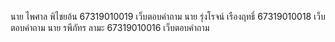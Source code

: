 นาย ไพศาล พิไชยอ้น 67319010019 เว็บตอบคำถาม 
นาย รุ่งโรจน์ เรืองฤทธิ์ 67319010018 เว็บตอบคำถาม
นาย รพีภัทร ลามะ 67319010016 เว็บตอบคำถาม

